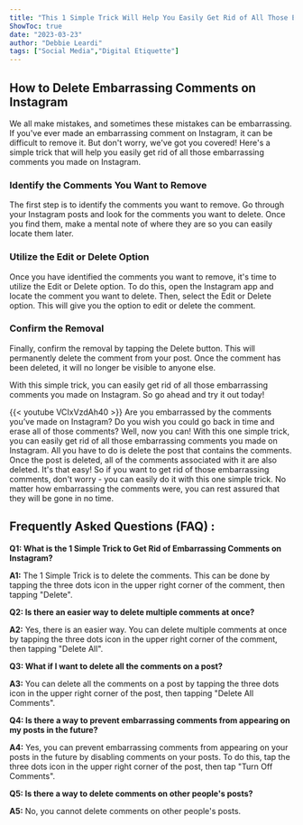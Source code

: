 ```yaml
---
title: "This 1 Simple Trick Will Help You Easily Get Rid of All Those Embarrassing Comments You Made on Instagram!"
ShowToc: true 
date: "2023-03-23"
author: "Debbie Leardi" 
tags: ["Social Media","Digital Etiquette"]
---
```

## How to Delete Embarrassing Comments on Instagram

We all make mistakes, and sometimes these mistakes can be embarrassing. If you've ever made an embarrassing comment on Instagram, it can be difficult to remove it. But don't worry, we've got you covered! Here's a simple trick that will help you easily get rid of all those embarrassing comments you made on Instagram.

### Identify the Comments You Want to Remove

The first step is to identify the comments you want to remove. Go through your Instagram posts and look for the comments you want to delete. Once you find them, make a mental note of where they are so you can easily locate them later.

### Utilize the Edit or Delete Option

Once you have identified the comments you want to remove, it's time to utilize the Edit or Delete option. To do this, open the Instagram app and locate the comment you want to delete. Then, select the Edit or Delete option. This will give you the option to edit or delete the comment.

### Confirm the Removal

Finally, confirm the removal by tapping the Delete button. This will permanently delete the comment from your post. Once the comment has been deleted, it will no longer be visible to anyone else.

With this simple trick, you can easily get rid of all those embarrassing comments you made on Instagram. So go ahead and try it out today!

{{< youtube VCIxVzdAh40 >}} 
Are you embarrassed by the comments you’ve made on Instagram? Do you wish you could go back in time and erase all of those comments? Well, now you can! With this one simple trick, you can easily get rid of all those embarrassing comments you made on Instagram. All you have to do is delete the post that contains the comments. Once the post is deleted, all of the comments associated with it are also deleted. It's that easy! So if you want to get rid of those embarrassing comments, don't worry - you can easily do it with this one simple trick. No matter how embarrassing the comments were, you can rest assured that they will be gone in no time.

## Frequently Asked Questions (FAQ) :
**Q1: What is the 1 Simple Trick to Get Rid of Embarrassing Comments on Instagram?**

**A1:** The 1 Simple Trick is to delete the comments. This can be done by tapping the three dots icon in the upper right corner of the comment, then tapping "Delete".

**Q2: Is there an easier way to delete multiple comments at once?**

**A2:** Yes, there is an easier way. You can delete multiple comments at once by tapping the three dots icon in the upper right corner of the comment, then tapping "Delete All".

**Q3: What if I want to delete all the comments on a post?**

**A3:** You can delete all the comments on a post by tapping the three dots icon in the upper right corner of the post, then tapping "Delete All Comments".

**Q4: Is there a way to prevent embarrassing comments from appearing on my posts in the future?**

**A4:** Yes, you can prevent embarrassing comments from appearing on your posts in the future by disabling comments on your posts. To do this, tap the three dots icon in the upper right corner of the post, then tap "Turn Off Comments".

**Q5: Is there a way to delete comments on other people's posts?**

**A5:** No, you cannot delete comments on other people's posts.


